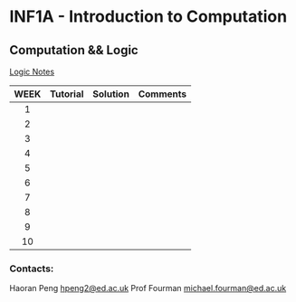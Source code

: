 # INF1A - Introduction to Computation
## Computation && Logic 
<a href="book.pdf" target ="_blank">Logic Notes</a>

| WEEK |         Tutorial     |  Solution |  Comments
|:----:|----------------------|:------------: | :--: |
| 1 |       |  |
| 2 |        |  |
| 3 |  |  |
| 4 |  |  |
| 5 |  |   |
| 6 |  | |
| 7 |  |  |
| 8 |  |  |
| 9 |  |  |
| 10 |  |  |

### Contacts:
Haoran Peng <a href="mailto:hpeng2@ed.ac.uk" target="_blank">hpeng2@ed.ac.uk</a>
Prof Fourman <a href="mailto:hpeng2@ed.ac.uk" target="_blank">michael.fourman@ed.ac.uk</a>



